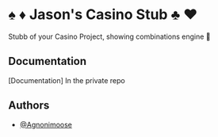 
# :spades: :diamonds: Jason's Casino Stub :clubs: :hearts:

Stubb of your Casino Project, showing combinations engine :fire_engine:	


## Documentation

[Documentation] In the private repo




## Authors

- [@Agnonimoose](https://www.github.com/Agnonimoose)

